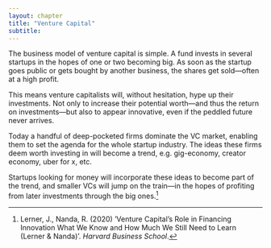 ```yaml
---
layout: chapter
title: "Venture Capital"
subtitle:
---
```



The business model of venture capital is simple. A fund invests in several startups in the hopes of one or two becoming big. As soon as the startup goes public or gets bought by another business, the shares get sold—often at a high profit. 

This means venture capitalists will, without hesitation, hype up their investments. Not only to increase their potential worth—and thus the return on investments—but also to appear innovative, even if the peddled future never arrives.

Today a handful of deep-pocketed firms dominate the VC market, enabling them to set the agenda for the whole startup industry. The ideas these firms deem worth investing in will become a trend, e.g. gig-economy, creator economy, uber for x, etc.

Startups looking for money will incorporate these ideas to become part of the trend, and smaller VCs will jump on the train—in the hopes of profiting from later investments through the big ones.[^1]

[^1]: 	Lerner, J., Nanda, R. (2020) ’Venture Capital’s Role in Financing Innovation What We Know and How Much We Still Need to Learn (Lerner & Nanda)’. *Harvard Business School*.